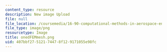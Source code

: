 ```yaml
---
content_type: resource
description: New image Upload
file: null
file_location: /coursemedia/16-90-computational-methods-in-aerospace-engineering-spring-2014/407bbf27512174478f129171055e98fc_onedFEMmesh.png
file_type: image/png
resourcetype: Image
title: onedFEMmesh.png
uid: 407bbf27-5121-7447-8f12-9171055e98fc
---
```


